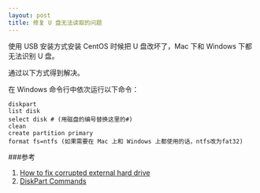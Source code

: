 ```yaml
---
layout: post
title: 修复 U 盘无法读取的问题
---
```


使用 USB 安装方式安装 CentOS 时候把 U 盘改坏了，Mac 下和 Windows 下都无法识别 U 盘。

通过以下方式得到解决。

在 Windows 命令行中依次运行以下命令：

    diskpart
    list disk
    select disk # (用磁盘的编号替换这里的#)
    clean
    create partition primary
    format fs=ntfs (如果需要在 Mac 上和 Windows 上都使用的话，ntfs改为fat32)

###参考

1. [How to fix corrupted external hard drive](http://www.tomshardware.com/forum/285552-32-corrupted-external-hard-drive)
2. [DiskPart Commands](http://technet.microsoft.com/en-us/library/cc770877%28v=ws.10%29.aspx)
